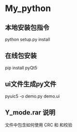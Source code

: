 # My_python
## 本地安装包指令
   python setup.py install<br>
## 在线包安装
   pip install pyQt5<br>
## ui文件生成py文件
   pyuic5 -o demo.py demo.ui<br>
## Y_mode.rar 说明
   文件中包含如何使用 CRC 和 和校验<br>
